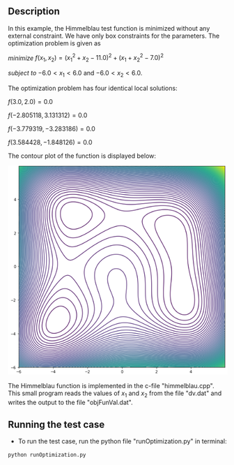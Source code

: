 ## Description

In this example, the Himmelblau test function is minimized without any external constraint. We have only box constraints for the parameters. The optimization problem is given as

$minimize$ $f(x_1,x_2) = (x_1^2+x_2-11.0)^2 + (x_1+x_2^2-7.0)^2$ 

$subject$ $to$  $-6.0 < x_1 < 6.0$  and  $-6.0 < x_2 < 6.0$.



The optimization problem has four identical local solutions:

$f(3.0,2.0) = 0.0$

$f(-2.805118, 3.131312) = 0.0$

$f(-3.779319, -3.283186) = 0.0$

$f(3.584428, -1.848126) = 0.0$

The contour plot of the function is displayed below:

<img src="./himmelblau.png" alt="Himmelblau function" title="Himmelblau function">

The Himmelblau function is implemented in the c-file "himmelblau.cpp". This small program reads the values of $x_1$ and $x_2$ from the file "dv.dat" and writes the output to 
the file "objFunVal.dat". 


## Running the test case

- To run the test case, run the python file "runOptimization.py" in terminal:

```
python runOptimization.py 
```

